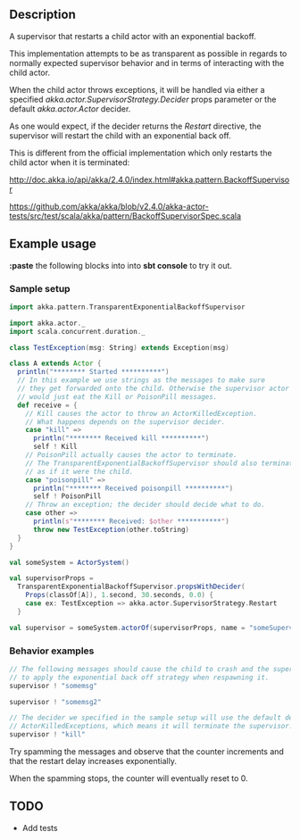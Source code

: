 ## Description
A supervisor that restarts a child actor with an exponential backoff.

This implementation attempts to be as transparent as possible in regards to normally expected supervisor behavior and in terms of interacting with the child actor.

When the child actor throws exceptions, it will be handled via either a specified *akka.actor.SupervisorStrategy.Decider* props parameter or the default *akka.actor.Actor* decider.

As one would expect, if the decider returns the *Restart* directive, the supervisor will restart the child with an exponential back off.

This is different from the official implementation which only restarts the child actor when it is terminated:

http://doc.akka.io/api/akka/2.4.0/index.html#akka.pattern.BackoffSupervisor

https://github.com/akka/akka/blob/v2.4.0/akka-actor-tests/src/test/scala/akka/pattern/BackoffSupervisorSpec.scala

## Example usage
**:paste** the following blocks into into **sbt console** to try it out.

### Sample setup
```scala
import akka.pattern.TransparentExponentialBackoffSupervisor

import akka.actor._
import scala.concurrent.duration._

class TestException(msg: String) extends Exception(msg)

class A extends Actor {
  println("******** Started **********")
  // In this example we use strings as the messages to make sure
  // they get forwarded onto the child. Otherwise the supervisor actor
  // would just eat the Kill or PoisonPill messages.
  def receive = {
    // Kill causes the actor to throw an ActorKilledException.
    // What happens depends on the supervisor decider.
    case "kill" =>
      println("******** Received kill **********")
      self ! Kill
    // PoisonPill actually causes the actor to terminate.
    // The TransparentExponentialBackoffSupervisor should also terminate
    // as if it were the child.
    case "poisonpill" =>
      println("******** Received poisonpill **********")
      self ! PoisonPill
    // Throw an exception; the decider should decide what to do.
    case other =>
      println(s"******** Received: $other ***********")
      throw new TestException(other.toString)
  }
}

val someSystem = ActorSystem()

val supervisorProps =
  TransparentExponentialBackoffSupervisor.propsWithDecider(
    Props(classOf[A]), 1.second, 30.seconds, 0.0) {
    case ex: TestException => akka.actor.SupervisorStrategy.Restart
  }

val supervisor = someSystem.actorOf(supervisorProps, name = "someSupervisor")
```

### Behavior examples
```scala
// The following messages should cause the child to crash and the supervisor
// to apply the exponential back off strategy when respawning it.
supervisor ! "somemsg"

supervisor ! "somemsg2"
```

```scala
// The decider we specified in the sample setup will use the default decider for
// ActorKilledExceptions, which means it will terminate the supervisor.
supervisor ! "kill"
```
Try spamming the messages and observe that the counter increments and that the restart delay increases exponentially.

When the spamming stops, the counter will eventually reset to 0.

## TODO
- Add tests
